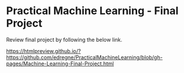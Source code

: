 # Practical Machine Learning - Final Project

Review final project by following the below link.

https://htmlpreview.github.io/?https://github.com/edregne/PracticalMachineLearning/blob/gh-pages/Machine-Learning-Final-Project.html
